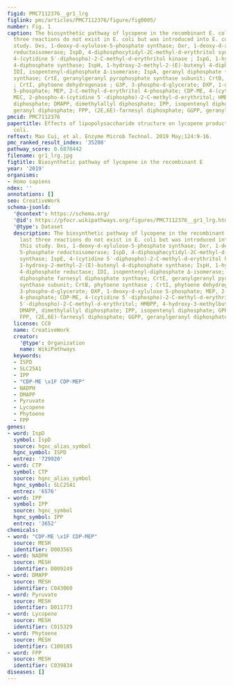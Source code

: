 ```yaml
---
figid: PMC7112376__gr1_lrg
figlink: pmc/articles/PMC7112376/figure/fig0005/
number: Fig. 1
caption: The biosynthetic pathway of lycopene in the recombinant E. coli. The last
  three reactions do not exist in E. coli but was introduced into E. coli in this
  study. Dxs, 1-deoxy-d-xylulose-5-phosphate synthase; Dxr, 1-deoxy-d-xylulose 5-phosphate
  reductoisomerase; IspD, 4-diphosphocytidyl-2C-methyl-d-erythritol synthase; IspE,
  4-(cytidine 5′-diphospho)-2-C-methyl-d-erythritol kinase ; IspG, 1-hydroxy-2-methyl-2-(E)-butenyl
  4-diphosphate synthase; IspH, 1-hydroxy-2-methyl-2-(E)-butenyl 4-diphosphate reductase;
  IDI, isopentenyl-diphosphate Δ-isomerase; IspA, geranyl diphosphate farnesyl diphosphate
  synthase; CrtE, geranylgeranyl pyrophosphate synthase subunit; CrtB, phytoene synthase
  ; CrtI, phytoene dehydrogenase ; G3P, 3-phospho-d-glycerate; DXP, 1-deoxy-d-xylulose
  5-phosphate; MEP, 2-C-methyl-d-erythritol 4-phosphate; CDP-ME, 4-(cytidine 5′-diphospho)-2-C-methyl-d-erythritol;
  MEC, 2-phospho-4-(cytidine 5′-diphospho)-2-C-methyl-d-erythritol; HMBPP, 4-hydroxy-3-methylbut-2-enyl
  diphosphate; DMAPP, dimethylallyl diphosphate; IPP, isopentenyl diphosphate; GPP,
  geranyl diphosphate; FPP, (2E,6E)-farnesyl diphosphate; GGPP, geranylgeranyl diphosphate.
pmcid: PMC7112376
papertitle: Effects of lipopolysaccharide structure on lycopene production in Escherichia
  coli.
reftext: Mao Cui, et al. Enzyme Microb Technol. 2019 May;124:9-16.
pmc_ranked_result_index: '35208'
pathway_score: 0.6870442
filename: gr1_lrg.jpg
figtitle: Biosynthetic pathway of lycopene in the recombinant E
year: '2019'
organisms:
- Homo sapiens
ndex: ''
annotations: []
seo: CreativeWork
schema-jsonld:
  '@context': https://schema.org/
  '@id': https://pfocr.wikipathways.org/figures/PMC7112376__gr1_lrg.html
  '@type': Dataset
  description: The biosynthetic pathway of lycopene in the recombinant E. coli. The
    last three reactions do not exist in E. coli but was introduced into E. coli in
    this study. Dxs, 1-deoxy-d-xylulose-5-phosphate synthase; Dxr, 1-deoxy-d-xylulose
    5-phosphate reductoisomerase; IspD, 4-diphosphocytidyl-2C-methyl-d-erythritol
    synthase; IspE, 4-(cytidine 5′-diphospho)-2-C-methyl-d-erythritol kinase ; IspG,
    1-hydroxy-2-methyl-2-(E)-butenyl 4-diphosphate synthase; IspH, 1-hydroxy-2-methyl-2-(E)-butenyl
    4-diphosphate reductase; IDI, isopentenyl-diphosphate Δ-isomerase; IspA, geranyl
    diphosphate farnesyl diphosphate synthase; CrtE, geranylgeranyl pyrophosphate
    synthase subunit; CrtB, phytoene synthase ; CrtI, phytoene dehydrogenase ; G3P,
    3-phospho-d-glycerate; DXP, 1-deoxy-d-xylulose 5-phosphate; MEP, 2-C-methyl-d-erythritol
    4-phosphate; CDP-ME, 4-(cytidine 5′-diphospho)-2-C-methyl-d-erythritol; MEC, 2-phospho-4-(cytidine
    5′-diphospho)-2-C-methyl-d-erythritol; HMBPP, 4-hydroxy-3-methylbut-2-enyl diphosphate;
    DMAPP, dimethylallyl diphosphate; IPP, isopentenyl diphosphate; GPP, geranyl diphosphate;
    FPP, (2E,6E)-farnesyl diphosphate; GGPP, geranylgeranyl diphosphate.
  license: CC0
  name: CreativeWork
  creator:
    '@type': Organization
    name: WikiPathways
  keywords:
  - ISPD
  - SLC25A1
  - IPP
  - "CDP-ME \x1F CDP-MEP"
  - NADPH
  - DMAPP
  - Pyruvate
  - Lycopene
  - Phytoene
  - FPP
genes:
- word: IspD
  symbol: IspD
  source: hgnc_alias_symbol
  hgnc_symbol: ISPD
  entrez: '729920'
- word: СТР
  symbol: CTP
  source: hgnc_alias_symbol
  hgnc_symbol: SLC25A1
  entrez: '6576'
- word: IPP
  symbol: IPP
  source: hgnc_symbol
  hgnc_symbol: IPP
  entrez: '3652'
chemicals:
- word: "CDP-ME \x1F CDP-MEP"
  source: MESH
  identifier: D003565
- word: NADPH
  source: MESH
  identifier: D009249
- word: DMAPP
  source: MESH
  identifier: C043060
- word: Pyruvate
  source: MESH
  identifier: D011773
- word: Lycopene
  source: MESH
  identifier: C015329
- word: Phytoene
  source: MESH
  identifier: C100185
- word: FPP
  source: MESH
  identifier: C039834
diseases: []
---
```

